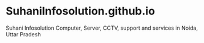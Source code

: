# SuhaniInfosolution.github.io
Suhani Infosolution Computer, Server, CCTV, support and services in Noida, Uttar Pradesh
